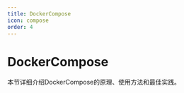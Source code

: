 ```yaml
---
title: DockerCompose
icon: compose
order: 4
---
```


# DockerCompose

本节详细介绍DockerCompose的原理、使用方法和最佳实践。
